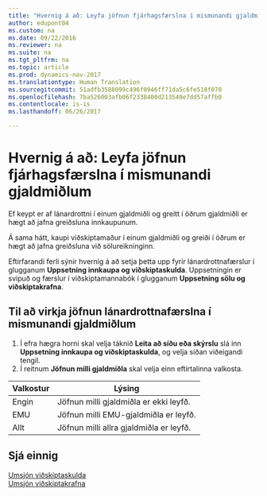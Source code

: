 ```yaml
---
title: "Hvernig á að: Leyfa jöfnun fjárhagsfærslna í mismunandi gjaldmiðlum"
author: edupont04
ms.custom: na
ms.date: 09/22/2016
ms.reviewer: na
ms.suite: na
ms.tgt_pltfrm: na
ms.topic: article
ms.prod: dynamics-nav-2017
ms.translationtype: Human Translation
ms.sourcegitcommit: 51adfb3588099c496f0946ff71da5c6fe518f070
ms.openlocfilehash: 7ba526003afb06f2338400d213540e7dd57affb0
ms.contentlocale: is-is
ms.lasthandoff: 06/26/2017

---
```


# <a name="how-to-enable-application-of-ledger-entries-in-different-currencies"></a>Hvernig á að: Leyfa jöfnun fjárhagsfærslna í mismunandi gjaldmiðlum
Ef keypt er af lánardrottni í einum gjaldmiðli og greitt í öðrum gjaldmiðli er hægt að jafna greiðsluna innkaupunum.

Á sama hátt, kaupi viðskiptamaður í einum gjaldmiðli og greiði í öðrum er hægt að jafna greiðsluna við sölureikninginn.

Eftirfarandi ferli sýnir hvernig á að setja þetta upp fyrir lánardrottnafærslur í glugganum **Uppsetning innkaupa og viðskiptaskulda**. Uppsetningin er svipuð og færslur í viðskiptamannabók í glugganum **Uppsetning sölu og viðskiptakrafna**.

## <a name="to-enable-application-of-vendor-ledger-entries-in-different-currencies"></a>Til að virkja jöfnun lánardrottnafærslna í mismunandi gjaldmiðlum
1. Í efra hægra horni skal velja táknið **Leita að síðu eða skýrslu** slá inn **Uppsetning innkaupa og viðskiptaskulda**, og velja síðan viðeigandi tengil.
2. Í reitnum **Jöfnun milli gjaldmiðla** skal velja einn eftirtalinna valkosta.

|Valkostur |Lýsing |
|-------|------------|
|Engin|Jöfnun milli gjaldmiðla er ekki leyfð.|
|EMU|Jöfnun milli EMU-gjaldmiðla er leyfð.|
|Allt|Jöfnun milli allra gjaldmiðla er leyfð.

## <a name="see-also"></a>Sjá einnig  
[Umsjón viðskiptaskulda](payables-manage-payables.md)  
[Umsjón viðskiptakrafna](receivables-manage-receivables.md)

